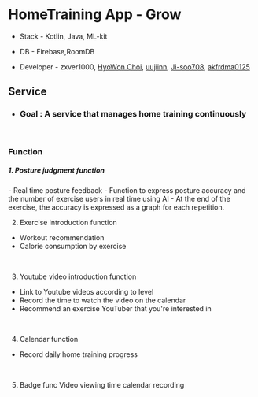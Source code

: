 # HomeTraining App - Grow


- Stack - Kotlin, Java, ML-kit





- DB - Firebase,RoomDB





- Developer - zxver1000, [HyoWon Choi](https://github.com/wonniiii), [uujiinn](https://github.com/uujiinn), [Ji-soo708](https://github.com/Ji-soo708), [akfrdma0125](https://github.com/akfrdma0125) 




<h2>Service</h2>

- <h3>Goal : A service that manages home training continuously</h3>


<br/>

<h3>Function</h3>

<h5>1. Posture judgment function</h5>
- Real time posture feedback
- Function to express posture accuracy and the number of exercise users in real time using AI
- At the end of the exercise, the accuracy is expressed as a graph for each repetition.
<br/>


2. Exercise introduction function
- Workout recommendation
- Calorie consumption by exercise


<br/>

3. Youtube video introduction function
- Link to Youtube videos according to level
- Record the time to watch the video on the calendar
- Recommend an exercise YouTuber that you're interested in

<br/>



4. Calendar function
- Record daily home training progress




<br/>



5. Badge func Video viewing time calendar recording
